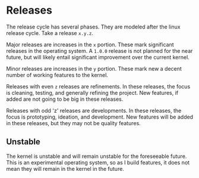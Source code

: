 # Releases

The release cycle has several phases. They are modeled after the linux release cycle. Take a release `x.y.z`.

Major releases are increases in the `x` portion. These mark significant releases in the operating system. A `1.0.0`
release is not planned for the near future, but will likely entail significant improvement over the current kernel.

Minor releases are increases in the `y` portion. These mark new a decent number of working features to the kernel.

Releases with even `z` releases are refinements. In these releases, the focus is cleaning, testing, and generally
refining the project. New features, if added are not going to be big in these releases.

Releases with odd 'z' releases are developments. In these releases, the focus is prototyping, ideation, and development.
New features will be added in these releases, but they may not be quality features.

## Unstable

The kernel is unstable and will remain unstable for the foreseeable future. This is an experimental operating system,
so as I build features, it does not mean they will remain in the kernel in the future.